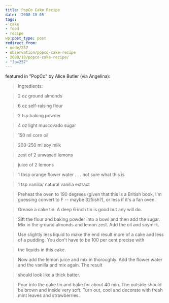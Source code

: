 ```yaml
---
title: PopCo Cake Recipe
date: '2008-10-05'
tags:
- cake
- food
- recipe
wp:post_type: post
redirect_from:
- node/257
- observation/popco-cake-recipe
- 2008/10/popco-cake-recipe/
- "?p=257"
---
```


featured in "PopCo" by Alice Butler (via Angelina):

> Ingredients:

> 2 oz ground almonds

> 6 oz self-raising flour

> 2 tsp baking powder

> 4 oz light muscovado sugar

> 150 ml corn oil

> 200-250 ml soy milk

> zest of 2 unwaxed lemons

> juice of 2 lemons

> 1 tbsp orange flower water . . . not sure what this is

> 1 tsp vanilla/ natural vanilla extract

>

> Preheat the oven to 190 degrees (given that this is a British book, I'm guessing convert to F -- maybe 325ish?), or less if it's a fan oven.

>

> Grease a cake tin. A deep 6 inch tin is good but any will do.

>

> Sift the flour and baking powder into a bowl and then add the sugar. Mix in the ground almonds and lemon zest. Add the oil and soymilk.

> Use slightly less liquid to make the end result more of a cake and less of a pudding. You don't have to be 100 per cent precise with

> the liquids in this cake.

>

> Now add the lemon juice and mix in thoroughly. Add the flower water and the vanilla and mix again. The result

> should look like a thick batter.

>

> Pour into the cake tin and bake for about 40 min. The outside should be brown and inside very soft. Turn out, cool and decorate with fresh mint leaves and strawberries.
